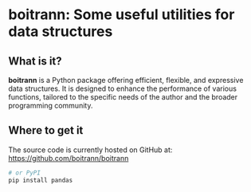 # boitrann: Some useful utilities for data structures

## What is it?

**boitrann** is a Python package offering efficient, flexible, and expressive data structures. It is designed to enhance the performance of various functions, tailored to the specific needs of the author and the broader programming community.

## Where to get it
The source code is currently hosted on GitHub at:
https://github.com/boitrann/boitrann

```sh
# or PyPI
pip install pandas
```